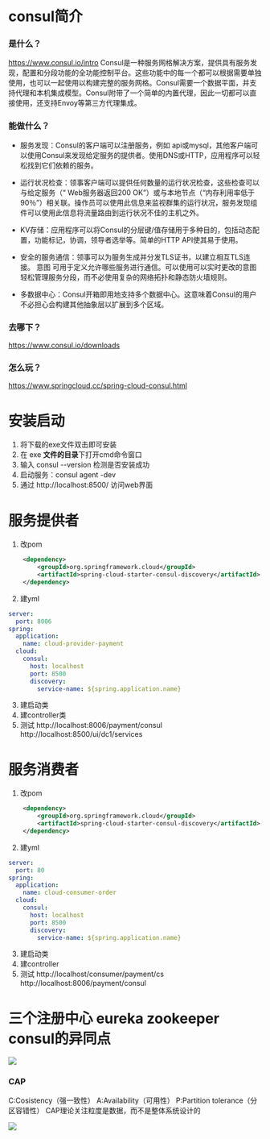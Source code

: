 # consul简介
### 是什么？
https://www.consul.io/intro
Consul是一种服务网格解决方案，提供具有服务发现，配置和分段功能的全功能控制平台。这些功能中的每一个都可以根据需要单独使用，也可以一起使用以构建完整的服务网格。Consul需要一个数据平面，并支持代理和本机集成模型。Consul附带了一个简单的内置代理，因此一切都可以直接使用，还支持Envoy等第三方代理集成。

### 能做什么？
* 服务发现：Consul的客户端可以注册服务，例如 api或mysql，其他客户端可以使用Consul来发现给定服务的提供者。使用DNS或HTTP，应用程序可以轻松找到它们依赖的服务。

* 运行状况检查：领事客户端可以提供任何数量的运行状况检查，这些检查可以与给定服务（“ Web服务器返回200 OK”）或与本地节点（“内存利用率低于90％”）相关联。操作员可以使用此信息来监视群集的运行状况，服务发现组件可以使用此信息将流量路由到运行状况不佳的主机之外。

* KV存储：应用程序可以将Consul的分层键/值存储用于多种目的，包括动态配置，功能标记，协调，领导者选举等。简单的HTTP API使其易于使用。

* 安全的服务通信：领事可以为服务生成并分发TLS证书，以建立相互TLS连接。 意图 可用于定义允许哪些服务进行通信。可以使用可以实时更改的意图轻松管理服务分段，而不必使用复杂的网络拓扑和静态防火墙规则。

* 多数据中心：Consul开箱即用地支持多个数据中心。这意味着Consul的用户不必担心会构建其他抽象层以扩展到多个区域。
### 去哪下？
https://www.consul.io/downloads
### 怎么玩？
https://www.springcloud.cc/spring-cloud-consul.html
# 安装启动
1. 将下载的exe文件双击即可安装
2. 在 exe **文件的目录**下打开cmd命令窗口
3. 输入 consul --version 检测是否安装成功
4. 启动服务：consul agent -dev
5. 通过 http://localhost:8500/ 访问web界面
# 服务提供者
1. 改pom
```xml
    <dependency>
        <groupId>org.springframework.cloud</groupId>
        <artifactId>spring-cloud-starter-consul-discovery</artifactId>
    </dependency>
```
2. 建yml
```yml
server:
  port: 8006
spring:
  application:
    name: cloud-provider-payment
  cloud:
    consul:
      host: localhost
      port: 8500
      discovery:
        service-name: ${spring.application.name}
```
3. 建启动类
4. 建controller类
5. 测试
http://localhost:8006/payment/consul
http://localhost:8500/ui/dc1/services
# 服务消费者
1. 改pom
```xml
    <dependency>
        <groupId>org.springframework.cloud</groupId>
        <artifactId>spring-cloud-starter-consul-discovery</artifactId>
    </dependency>
```
2. 建yml
```yml
server:
  port: 80
spring:
  application:
    name: cloud-consumer-order
  cloud:
    consul:
      host: localhost
      port: 8500
      discovery:
        service-name: ${spring.application.name}
```
3. 建启动类
4. 建controller
5. 测试
http://localhost/consumer/payment/cs
http://localhost:8006/payment/consul
# 三个注册中心 eureka zookeeper consul的异同点
<img src="https://lightforstar.oss-cn-shenzhen.aliyuncs.com/blog/注册中心区别.png">

### CAP
C:Cosistency（强一致性）
A:Availability（可用性）
P:Partition tolerance（分区容错性）
CAP理论关注粒度是数据，而不是整体系统设计的

<img src="https://lightforstar.oss-cn-shenzhen.aliyuncs.com/blog/CAP.png">